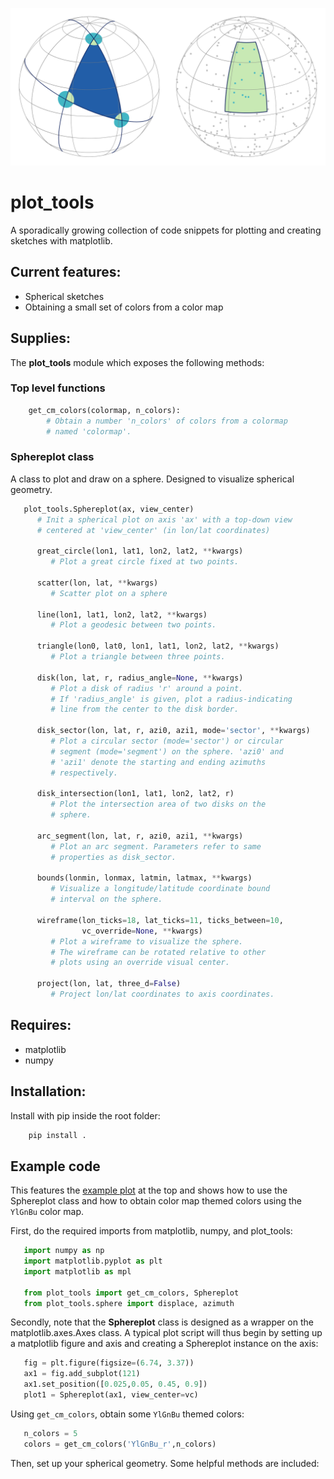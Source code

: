 ![Spherical sketch](examples/readme_image.svg)

# plot_tools
A sporadically growing collection of code snippets for plotting and creating sketches with matplotlib.

## Current features:
* Spherical sketches
* Obtaining a small set of colors from a color map


## Supplies:
The **plot_tools** module which exposes the following methods:

### Top level functions
```python
    get_cm_colors(colormap, n_colors):
        # Obtain a number 'n_colors' of colors from a colormap
        # named 'colormap'.

```

### Sphereplot class
A class to plot and draw on a sphere. Designed to visualize
spherical geometry.
```python
   plot_tools.Sphereplot(ax, view_center)
      # Init a spherical plot on axis 'ax' with a top-down view
      # centered at 'view_center' (in lon/lat coordinates)
   
      great_circle(lon1, lat1, lon2, lat2, **kwargs)
         # Plot a great circle fixed at two points.
      
      scatter(lon, lat, **kwargs)
         # Scatter plot on a sphere
      
      line(lon1, lat1, lon2, lat2, **kwargs)
         # Plot a geodesic between two points.
      
      triangle(lon0, lat0, lon1, lat1, lon2, lat2, **kwargs)
         # Plot a triangle between three points.
      
      disk(lon, lat, r, radius_angle=None, **kwargs)
         # Plot a disk of radius 'r' around a point.
         # If 'radius_angle' is given, plot a radius-indicating
         # line from the center to the disk border.
      
      disk_sector(lon, lat, r, azi0, azi1, mode='sector', **kwargs)
         # Plot a circular sector (mode='sector') or circular
         # segment (mode='segment') on the sphere. 'azi0' and
         # 'azi1' denote the starting and ending azimuths
         # respectively.
      
      disk_intersection(lon1, lat1, lon2, lat2, r)
         # Plot the intersection area of two disks on the
         # sphere.
      
      arc_segment(lon, lat, r, azi0, azi1, **kwargs)
         # Plot an arc segment. Parameters refer to same
         # properties as disk_sector.
      
      bounds(lonmin, lonmax, latmin, latmax, **kwargs)
         # Visualize a longitude/latitude coordinate bound
         # interval on the sphere.
      
      wireframe(lon_ticks=18, lat_ticks=11, ticks_between=10,
                vc_override=None, **kwargs)
         # Plot a wireframe to visualize the sphere.
         # The wireframe can be rotated relative to other
         # plots using an override visual center.
      
      project(lon, lat, three_d=False)
         # Project lon/lat coordinates to axis coordinates.
```


## Requires:
* matplotlib
* numpy

## Installation:
Install with pip inside the root folder:
```bash
    pip install .
```

## Example code
This features the [example plot](examples/readme_image.py) at
the top and shows how to use the Sphereplot class and how to
obtain color map themed colors using the ```YlGnBu``` color map.

First, do the required imports from matplotlib, numpy, and
plot_tools:
```python
   import numpy as np
   import matplotlib.pyplot as plt
   import matplotlib as mpl

   from plot_tools import get_cm_colors, Sphereplot
   from plot_tools.sphere import displace, azimuth
```
Secondly, note that the **Sphereplot** class is designed as a
wrapper on the matplotlib.axes.Axes class. A typical plot
script will thus begin by setting up a matplotlib figure and
axis and creating a Sphereplot instance on the axis:
```python
   fig = plt.figure(figsize=(6.74, 3.37))
   ax1 = fig.add_subplot(121)
   ax1.set_position([0.025,0.05, 0.45, 0.9])
   plot1 = Sphereplot(ax1, view_center=vc)
```
Using ```get_cm_colors```, obtain some ```YlGnBu``` themed
colors:
```python
   n_colors = 5
   colors = get_cm_colors('YlGnBu_r',n_colors)
```
Then, set up your spherical geometry. Some helpful methods
are included:
